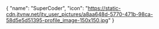 {
  "name": "SuperCoder",
  "icon": "https://static-cdn.jtvnw.net/jtv_user_pictures/a8aa648d-5770-471b-98ca-58d5e5d51395-profile_image-150x150.jpg"
}
